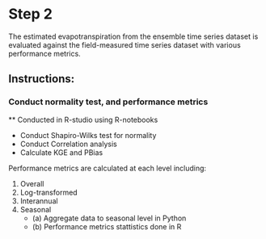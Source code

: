 # Step 2

The estimated evapotranspiration from the ensemble time series dataset is evaluated against the field-measured time series dataset with various performance metrics.

## Instructions:
### Conduct normality test, and performance metrics
** Conducted in R-studio using R-notebooks
- Conduct Shapiro-Wilks test for normality
- Conduct Correlation analysis 
- Calculate KGE and PBias

Performance metrics are calculated at each level including:
1) Overall
2) Log-transformed
3) Interannual
4) Seasonal
   * (a) Aggregate data to seasonal level in Python
   * (b) Performance metrics stattistics done in R
